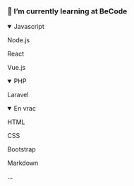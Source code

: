 ### 🌱 I’m currently learning at BeCode
<details open>
  <summary>Javascript</summary>
    <p>Node.js</p>
    <p>React</p>
    <p>Vue.js</p>
</details>
<details open>
  <summary>PHP</summary>
    <p>Laravel</p>
</details>
<details open>
  <summary>En vrac</summary>
    <p>HTML</p>
    <p>CSS</p>
    <p>Bootstrap</p>
    <p>Markdown</p>
    <p>...</p>
</details>

<!--
**DelahayJoann/DelahayJoann** is a ✨ _special_ ✨ repository because its `README.md` (this file) appears on your GitHub profile.

Here are some ideas to get you started:

- 🔭 I’m currently working on ...
- 🌱 I’m currently learning ...
- 👯 I’m looking to collaborate on ...
- 🤔 I’m looking for help with ...
- 💬 Ask me about ...
- 📫 How to reach me: ...
- 😄 Pronouns: ...
- ⚡ Fun fact: ...
-->
